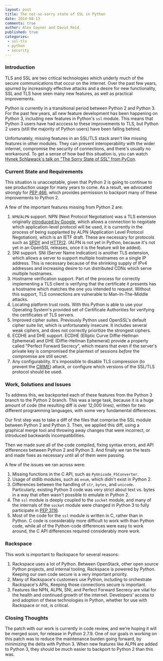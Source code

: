 ```yaml
---
layout: post
title: The not-so-sorry state of SSL in Python
date: 2014-08-13
comments: true
author: Alex Gaynor and David Reid
published: true
categories:
 - ssl-tls
 - python
 - security
---
```

### Introduction
TLS and SSL are two critical technologies which underly much of the secure
communications that occur on the internet. Over the past few years, spurred by
increasingly effective attacks and a desire for new functionality, SSL and TLS
have seen many new features, as well as practical improvements.

Python is currently in a transitional period between Python 2 and Python 3. For
the past few years, all new feature development has been happening on Python 3,
including new features in Python's `ssl` module. This means that Python 3 users
have had acccess to these improvements to TLS, but Python 2 users (still the
majority of Python users) have been falling behind.

<!-- more -->

Unfortunately, missing features in an SSL/TLS stack aren't like missing
features in other modules. They can prevent interoperability with the wider
internet, compromise the security of connections, and there's usually no
workaround. To get a sense of how bad this situation is, you can watch [Hynek
Schlawack's talk on "The Sorry State of SSL" from
PyCon](https://hynek.me/talks/tls/).

### Current State and Requirements
This situation is unacceptable, given that Python 2 is going to continue to see
production usage for many years to come. As a result, we advocated strongly for
[PEP 466](http://legacy.python.org/dev/peps/pep-0466/), which provides
permission to backport many of these improvements to Python 2.

A few of the important features missing from Python 2 are:

1. `NPN`/`ALPN` support. NPN (Next Protocol Negotiation) was a TLS extension
   originally [introduced by
   Google](https://technotes.googlecode.com/git/nextprotoneg.html), which
   allows a connection to negotiate which application-level protocol will be
   used, it is currently in the process of being supplanted by ALPN
   (Application Level Protocol Negotiation), which is an IETF draft. These are
   necessary for protocols such as [SPDY](https://en.wikipedia.org/wiki/SPDY)
   and [HTTP/2](https://en.wikipedia.org/wiki/HTTP_2.0). (ALPN is not yet in
   Python, because it's not yet in an OpenSSL releases, once it is the feature
   will be added).
2. SNI support. SNI (Server Name Indication) is another TLS extension, which
   allows a server to support multiple hostnames on a single IP address. This
   is necessary because of the shrinking supply of IPv4 addresses and
   increasing desire to run distributed CDNs which serve multiple hostnames.
3. Hostname verification support. Part of the process for correctly
   implementing a TLS client is verifying that the certificate it presents has
   a hostname which matches the one you intended to request. Without this
   support, TLS connections are vulnerable to Man-In-The-Middle attacks.
4. Locating platform trust roots. With this Python is able to use your
   Operating System's provided set of Certificate Authorities for verifying the
   certificates of TLS servers.
5. Improved cipher suites. Previously Python used OpenSSL's default cipher suite
   list, which is unfortunately insecure. It includes several weak ciphers, and
   does not correctly prioritize the strongest ciphers.
6. ECDHE and DHE support. ECDHE (Elliptic Curve Diffie-Hellman Ephemeral) and
   DHE (Diffie-Hellman Ephemeral) provide a property called "Perfect Forward
   Secrecy", which means that even if the server's private key is compromised
   the plaintext of sessions *before* the compromise are still secret.
7. Any configurability. It's impossible to disable TLS compression (to prevent
   the [CRIME](https://en.wikipedia.org/wiki/CRIME)) attack, or configure which
   versions of the SSL/TLS protocol should be used.

### Work, Solutions and Issues
To address this, we backported each of these features from the Python 3 branch
to the Python 2 branch. This was a large task, because it is a huge amount of
code (the resulting diff is over 12,000 lines), written for two different
programming languages, with some very fundamental differences.

Our first step was to take a diff of the files that comprise the SSL module
between Python 2 and Python 3. Then, we applied this diff, using a graphical
merge tool and throwing away changes that were incorrect, or introduced
backwards incompatibilities.

Then we made sure all of the code compiled, fixing syntax errors, and API
differences between Python 2 and Python 3. And finally we ran the tests and
made fixes as necessary until all of them were passing.

A few of the issues we ran across were:

1. Missing functions in the C API, such as `PyUnicode_FSConverter`.
2. Usage of stdlib modules, such as `enum`, which didn't exist in Python 2.
3. Differences between the handling of `str`, `bytes`, and `unicode`.
   Particularly, existing Python 3 code was very strict about text vs. bytes in
   a way that often wasn't possible to emulate in Python 2.
4. The `ssl` module is deeply coupled to the `socket` module, and many of the
   internals of the `socket` module were changed in Python 3 to fully
   participate in [PEP 3116](http://legacy.python.org/dev/peps/pep-3116/).
5. Most of the code for the `ssl` module is written in C, rather than in
   Python. C code is considerably more difficult to work with than Python code,
   while all of the Python-code differences were easy to work around, the C API
   differences required considerably more work.

### Rackspace
This work is important to Rackspace for several reasons:

1. Rackspace uses a lot of Python. Between OpenStack, other open source Python
   projects, and internal tooling, Rackspace is powered by Python. Keeping our
   own code secure is a very important priority.
2. Many of Rackspace's customers use Python, including to orchestrate
   Rackspace's APIs, Keeping those connections secure is important.
3. Features like NPN, ALPN, SNI, and Perfect Forward Secrecy are vital for the
   health and continued growth of the internet. Developers' access to and
   adoption of these technologies in Python, whether for use with Rackspace or
   not, is critical.

### Closing Thoughts
The patch with our work is currently in code review, and we're hoping it will
be merged soon, for release in Python 2.7.9. One of our goals in working on
this patch was to reduce the maintenance burden going forward, by minimizing
the delta with Python 3. When new features like ALPN are added to Python 3,
they should be much easier to backport to Python 2 than this was.
